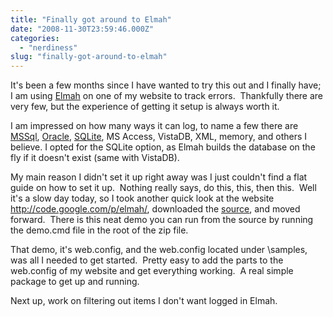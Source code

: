 ```yaml
---
title: "Finally got around to Elmah"
date: "2008-11-30T23:59:46.000Z"
categories: 
  - "nerdiness"
slug: "finally-got-around-to-elmah"
---
```


It's been a few months since I have wanted to try this out and I finally have; I am using [Elmah](http://code.google.com/p/elmah/) on one of my website to track errors.  Thankfully there are very few, but the experience of getting it setup is always worth it.

I am impressed on how many ways it can log, to name a few there are [MSSql](http://www.microsoft.com/sql), [Oracle](http://www.oracle.com), [SQLite](http://www.sqlite.org), MS Access, VistaDB, XML, memory, and others I believe. I opted for the SQLite option, as Elmah builds the database on the fly if it doesn't exist (same with VistaDB).

My main reason I didn't set it up right away was I just couldn't find a flat guide on how to set it up.  Nothing really says, do this, this, then this.  Well it's a slow day today, so I took another quick look at the website http://code.google.com/p/elmah/, downloaded the [source](http://code.google.com/p/elmah/downloads/list), and moved forward.  There is this neat demo you can run from the source by running the demo.cmd file in the root of the zip file.

That demo, it's web.config, and the web.config located under \\samples, was all I needed to get started.  Pretty easy to add the parts to the web.config of my website and get everything working.  A real simple package to get up and running.

Next up, work on filtering out items I don't want logged in Elmah.
